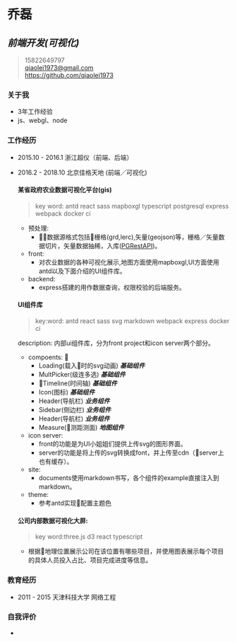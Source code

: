 # 乔磊
##  ***前端开发(可视化)***
> <i class="fa fa-phone"></i> 15822649797 </br>
> <i class="fa fa-envelope"></i> qiaolei1973@gmail.com </br>
> <i class="fa fa-github"></i> https://github.com/qiaolei1973 </br>

### 关于我
* 3年工作经验
* js、webgl、node

### 工作经历
* 2015.10 - 2016.1 浙江超仪（前端、后端）
* 2016.2 - 2018.10 北京佳格天地 (前端／可视化)

    #### 某省政府农业数据可视化平台(gis)
    > key word: antd react sass mapboxgl typescript postgresql express webpack docker ci
    * 预处理:
        * 数据源格式包括栅格(grd,lerc),矢量(geojson)等，栅格／矢量数据切片，矢量数据抽稀，入库([PGRestAPI](https://github.com/spatialdev/PGRestAPI))。
    * front:
        * 对农业数据的各种可视化展示,地图方面使用mapboxgl,UI方面使用antd以及下面介绍的UI组件库。
    * backend:
        * express搭建的用作数据查询，权限校验的后端服务。

    #### UI组件库
    
    > key:word: antd react sass svg markdown webpack express docker ci

    description: 内部ui组件库，分为front project和icon server两个部分。</br>
    * compoents:  
        * Loading(载入时的svg动画) ***基础组件***
        * MultPicker(级连多选) ***基础组件***
        * Timeline(时间轴) ***基础组件***
        * Icon(图标) ***基础组件***
        * Header(导航栏) ***业务组件***
        * Sidebar(侧边栏) ***业务组件***
        * Header(导航栏) ***业务组件***
        * Measure(测距测面) ***地图组件***
    * icon server:
        * front的功能是为UI小姐姐们提供上传svg的图形界面。
        * server的功能是将上传的svg转换成font，并上传至cdn（server上也有缓存）。
    * site:
        * documents使用markdown书写，各个组件的example直接注入到markdown。
    * theme:
        * 参考antd实现配置主题色

    #### 公司内部数据可视化大屏:
    > key word:three.js d3 react typescript
    * 根据地理位置展示公司在该位置有哪些项目，并使用图表展示每个项目的具体人员投入占比、项目完成进度等信息。

### 教育经历
* 2011 - 2015 天津科技大学 网络工程

### 自我评价
* 

<link rel="stylesheet" href="https://cdn.staticfile.org/font-awesome/4.7.0/css/font-awesome.css">
